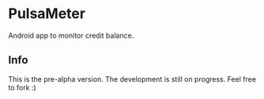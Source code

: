 PulsaMeter
==========
Android app to monitor credit balance.

Info
-----
This is the pre-alpha version. The development is still on progress. Feel free to fork :)
